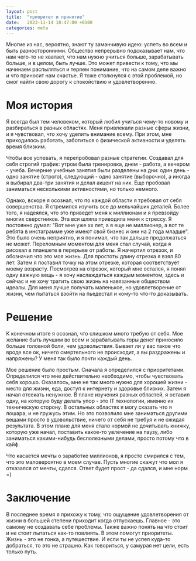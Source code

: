 ```yaml
---
layout: post
title:  "приоритет и принятие"
date:   2023-11-14 10:47:00 +0100
categories: meta
---
```


Многие из нас, вероятно, знают ту заманчивую идею: успеть во всем и быть разносторонними. Общество непрерывно подсказывает нам, что нам чего-то не хватает, что нам нужно учиться больше, зарабатывать больше, и в целом, быть лучше. Это может привести к тому, что мы начинаем распыляться и теряем понимание, что на самом деле важно и что приносит нам счастье. Я тоже столкнулся с этой проблемой, но смог найти свою дорогу к спокойствию и удовлетворению.

# Моя история

Я всегда был тем человеком, который любил учиться чему-то новому и разбираться в разных областях. Меня привлекали разные сферы жизни, и я чувствовал, что хочу уделить внимание всему. При этом, мне приходилось работать, заботиться о физической активности и уделять время близким.

Чтобы все успевать, я перепробовал разные стратегии. Создавал для себя строгий график: утром была тренировка, днем - работа, а вечером - учеба. Вечерние учебные занятия были разделены на дни: один день - одно занятие (строго), следующий - одно занятие (выборочно), а иногда я выбирал два-три занятия и делал акцент на них. Еще пробовал заниматься несколькими активностями, но только немного.

Однако, вскоре я осознал, что по каждой области я требовал от себя совершенства. Я стремился изучить все до мельчайших деталей. Более того, я надеялся, что это приведет меня к миллионам и я превзойду многих сверстников. Эта вся шляпа приводила меня к стрессу. Я постоянно думал: "Вот мне уже xx лет, а я еще не миллионер, а вот те ребята в инстаграмме уже имеют свой бизнес и они на 2 года младше". Это было очень неприятно, и я понимал, что так дальше продолжаться не может. Переломным моментом для меня стал случай, когда я рисовал в планшете в перерыве от работы. Я начертил отрезок, и обозначил что это моя жизнь. Для простоты длину отрезка я взял 80 лет. Затем я поставил точку на этом отрезке, которая соответствует моему возрасту. Посмотрев на отрезок, который мне остался, я понял одну важную вещь - я хочу наслаждаться каждым моментом, здесь и сейчас и не хочу тратить свою жизнь на навязанные обществом идеалы. Для меня лучше получать маленькое, но удовлетворение от жизни, чем пытаться взойти на пьедестал и кому-то что-то доказывать. 

# Решение

К конечном итоге я осознал, что слишком много требую от себя. Мое желание быть лучшим во всем и зарабатывать горы денег приносило больше головной боли, чем удовольствия. Бывает ли у вас такое что вроде все ок, ничего смертельного не происходит, а вы раздражены и напряжены? У меня так было почти каждый день.

Мое решение было простым. Сначала я определился с приоритетами. Определился что мне действительно необходимо, чтобы чувствовать себя хорошо. Оказалось, мне не так много нужно для хорошей жизни - место для жизни, еда, доступ к интернету и здоровье близких. Затем я начал отсекать ненужное. В плане изучения разных областей, я оставил одну, на которую буду делать упор - это IT технологии, именно их техническую сторону. В остальных областях я могу сказать что я лошара, и не гружусь этим. Но это позволило мне заниматься другими вещами просто в удовольствие, ничего от себя не требуя и не ожидая результата. В этом плане для меня стало нормой не дочитывать книжку, которую уже начал, поставить какое-то увлечение на паузу, либо заниматься какими-нибудь бесполезными делами, просто потому что в кайф.

Что касается мечты о заработке миллионов, я просто смирился с тем, что это маловероятно в моем случае. Пусть многие скажут что мол я отказался от мечты, сдался. Ответ будет прост - да сдался, и мне норм =)


# Заключение

В последнее время я прихожу к тому, что ощущение удовлетворения от жизни в большей степени приходит когда отпускаешь. Главное - это самому не создавать себе проблемы. Также важно понять на что стоит и не стоит пытаться как-то повлиять. В этом помогут приоритеты. Жизнь - это не гонка, а путешествие. И если ты не успел куда-то добраться, то это не страшно. Как говориться, у самурая нет цели, есть только путь.